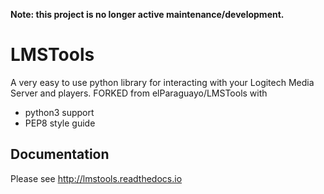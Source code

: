 **Note: this project is no longer active maintenance/development.**

LMSTools
========

A very easy to use python library for interacting with your Logitech Media Server and players.
FORKED from elParaguayo/LMSTools with 
- python3 support
- PEP8 style guide

Documentation
-------------

Please see http://lmstools.readthedocs.io
